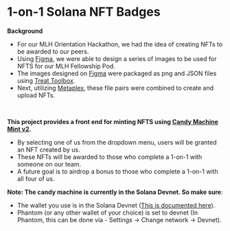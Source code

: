 # 1-on-1 Solana NFT Badges

**Background**

- For our MLH Orientation Hackathon, we had the idea of creating NFTs to be awarded to our peers.
- Using [Figma](https://www.figma.com/), we were able to design a series of images to be used for NFTS for our MLH Fellowship Pod.
- The images designed on [Figma](https://www.figma.com/) were packaged as png and JSON files using [Treat Toolbox](https://github.com/theskeletoncrew/treat-toolbox).
- Next, utilizing [Metaplex](https://www.metaplex.com/), these file pairs were combined to create and upload NFTs.

<p>&nbsp;</p>

**This project provides a front end for minting NFTS using [Candy Machine Mint v2](https://github.com/metaplex-foundation/metaplex/tree/master/js/packages/candy-machine-ui).**

- By selecting one of us from the dropdown menu, users will be granted an NFT created by us.
- These NFTs will be awarded to those who complete a 1-on-1 with someone on our team.
- A future goal is to airdrop a bonus to those who complete a 1-on-1 with all four of us.

**Note: The candy machine is currently in the Solana Devnet. So make sure**:

- The wallet you use is in the Solana Devnet ([This is documented here](https://docs.metaplex.com/candy-machine-v2/getting-started#setting-up-a-devnet-wallet-for-testing)).
- Phantom (or any other wallet of your choice) is set to devnet (In Phantom, this can be done via - Settings -> Change network -> Devnet).

